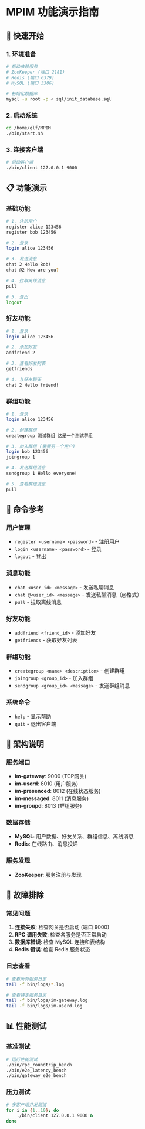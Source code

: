 # MPIM 功能演示指南

## 🚀 快速开始

### 1. 环境准备
```bash
# 启动依赖服务
# ZooKeeper (端口 2181)
# Redis (端口 6379)  
# MySQL (端口 3306)

# 初始化数据库
mysql -u root -p < sql/init_database.sql
```

### 2. 启动系统
```bash
cd /home/glf/MPIM
./bin/start.sh
```

### 3. 连接客户端
```bash
# 启动客户端
./bin/client 127.0.0.1 9000
```

## 📋 功能演示

### 基础功能
```bash
# 1. 注册用户
register alice 123456
register bob 123456

# 2. 登录
login alice 123456

# 3. 发送消息
chat 2 Hello Bob!
chat @2 How are you?

# 4. 拉取离线消息
pull

# 5. 登出
logout
```

### 好友功能
```bash
# 1. 登录
login alice 123456

# 2. 添加好友
addfriend 2

# 3. 查看好友列表
getfriends

# 4. 与好友聊天
chat 2 Hello friend!
```

### 群组功能
```bash
# 1. 登录
login alice 123456

# 2. 创建群组
creategroup 测试群组 这是一个测试群组

# 3. 加入群组 (需要另一个用户)
login bob 123456
joingroup 1

# 4. 发送群组消息
sendgroup 1 Hello everyone!

# 5. 查看群组消息
pull
```

## 🎯 命令参考

### 用户管理
- `register <username> <password>` - 注册用户
- `login <username> <password>` - 登录
- `logout` - 登出

### 消息功能
- `chat <user_id> <message>` - 发送私聊消息
- `chat @<user_id> <message>` - 发送私聊消息（@格式）
- `pull` - 拉取离线消息

### 好友功能
- `addfriend <friend_id>` - 添加好友
- `getfriends` - 获取好友列表

### 群组功能
- `creategroup <name> <description>` - 创建群组
- `joingroup <group_id>` - 加入群组
- `sendgroup <group_id> <message>` - 发送群组消息

### 系统命令
- `help` - 显示帮助
- `quit` - 退出客户端

## 🔧 架构说明

### 服务端口
- **im-gateway**: 9000 (TCP网关)
- **im-userd**: 8010 (用户服务)
- **im-presenced**: 8012 (在线状态服务)
- **im-messaged**: 8011 (消息服务)
- **im-groupd**: 8013 (群组服务)

### 数据存储
- **MySQL**: 用户数据、好友关系、群组信息、离线消息
- **Redis**: 在线路由、消息投递

### 服务发现
- **ZooKeeper**: 服务注册与发现

## 🐛 故障排除

### 常见问题
1. **连接失败**: 检查网关是否启动 (端口 9000)
2. **RPC 调用失败**: 检查各服务是否正常启动
3. **数据库错误**: 检查 MySQL 连接和表结构
4. **Redis 错误**: 检查 Redis 服务状态

### 日志查看
```bash
# 查看所有服务日志
tail -f bin/logs/*.log

# 查看特定服务日志
tail -f bin/logs/im-gateway.log
tail -f bin/logs/im-userd.log
```

## 📊 性能测试

### 基准测试
```bash
# 运行性能测试
./bin/rpc_roundtrip_bench
./bin/e2e_latency_bench
./bin/gateway_e2e_bench
```

### 压力测试
```bash
# 多客户端并发测试
for i in {1..10}; do
    ./bin/client 127.0.0.1 9000 &
done
```
